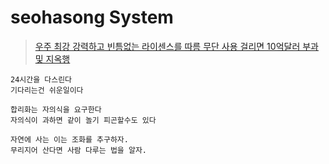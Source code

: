 # seohasong System

> [우주 최강 강력하고 빈틈없는 라이센스를 따름 무단 사용 걸리면 10억달러 부과 및 지옥행](http://www.bloter.net/archives/209318)


```
24시간을 다스린다
기다리는건 쉬운일이다
```

```
합리화는 자의식을 요구한다
자의식이 과하면 같이 놀기 피곤할수도 있다
```

```
자연에 사는 이는 조화를 추구하자.
무리지어 산다면 사람 다루는 법을 알자.
```
